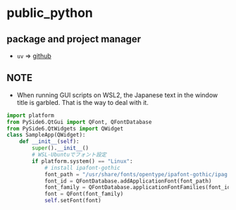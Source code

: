 # public_python
## package and project manager
* `uv` => [github](https://github.com/astral-sh/uv)
## NOTE
* When running GUI scripts on WSL2, the Japanese text in the window title is garbled. That is the way to deal with it.
```Python
import platform
from PySide6.QtGui import QFont, QFontDatabase
from PySide6.QtWidgets import QWidget
class SampleApp(QWidget):
    def __init__(self):
        super().__init__()
        # WSL-Ubuntuでフォント設定
        if platform.system() == "Linux":
            # install ipafont-gothic
            font_path = "/usr/share/fonts/opentype/ipafont-gothic/ipag.ttf"
            font_id = QFontDatabase.addApplicationFont(font_path)
            font_family = QFontDatabase.applicationFontFamilies(font_id)[0]
            font = QFont(font_family)
            self.setFont(font)
```
